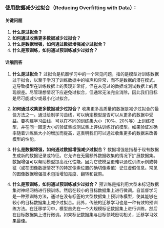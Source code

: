### 使用数据减少过拟合（Reducing Overfitting with Data）：

#### 关键问题

1. **什么是过拟合？**
2. **如何通过收集更多数据减少过拟合？**
3. **什么是数据增强，如何通过数据增强减少过拟合？**
4. **什么是预训练，如何通过预训练减少过拟合？**

#### 详细回答

1. **什么是过拟合？**
   过拟合是机器学习中的一个常见问题，指的是模型对训练数据过于拟合，以至于学习了训练数据中的噪声和异常，而不是数据的潜在模式。这导致模型在训练数据上的表现非常好，但在未见过的数据或测试数据上的表现很差。尽管理想情况下应避免过拟合，但通常无法完全消除，因此我们目标是尽可能减少或最小化过拟合。

2. **如何通过收集更多数据减少过拟合？**
   收集更多高质量的数据是减少过拟合的最佳方法之一。通过绘制学习曲线，可以确定模型是否可以从更多的数据中受益。要构建学习曲线，可以在不同的训练集大小（10%、20%等）上训练模型，并在同一固定大小的验证集或测试集上评估训练好的模型。如果验证准确率随着训练集大小的增加而提高，这表明我们可以通过收集更多的数据来改善模型的性能。

3. **什么是数据增强，如何通过数据增强减少过拟合？**
   数据增强是指基于现有数据生成新的数据记录或特征。它允许在无需额外数据收集的情况下扩展数据集。数据增强可以帮助模型提高泛化性能，因为它使模型更难以通过训练示例或特征（或在图像数据情况下的特定像素位置的确切像素值）记住虚假信息。常见的图像数据增强技术包括增加亮度、翻转和裁剪。

4. **什么是预训练，如何通过预训练减少过拟合？**
   预训练是指利用大型未标记数据集对神经网络进行预训练。然后在较小的目标数据集上进行微调。自监督学习是一种预训练方法，通过在没有标签的大型数据集上预训练模型，使其能够在较小的目标数据集上减少过拟合。此外，传统的迁移学习也是一种有效的预训练方法。在迁移学习中，模型首先在一个大规模标记数据集上进行训练，然后在目标数据集上进行微调。如果标记数据集与目标领域密切相关，迁移学习效果最佳。
